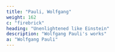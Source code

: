 ```yaml
---
title: "Pauli, Wolfgang"
weight: 162
c: "firebrick"
heading: "Unenlightened like Einstein"
description: "Wolfgang Pauli's works"
a: "Wolfgang Pauli"
---
```



